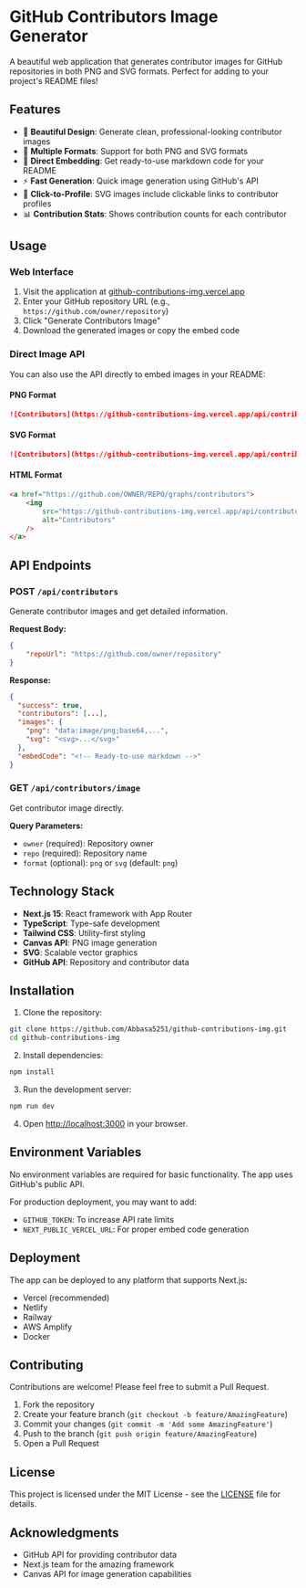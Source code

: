 # GitHub Contributors Image Generator

A beautiful web application that generates contributor images for GitHub repositories in both PNG and SVG formats. Perfect for adding to your project's README files!

## Features

-   🎨 **Beautiful Design**: Generate clean, professional-looking contributor images
-   📱 **Multiple Formats**: Support for both PNG and SVG formats
-   🔗 **Direct Embedding**: Get ready-to-use markdown code for your README
-   ⚡ **Fast Generation**: Quick image generation using GitHub's API
-   🎯 **Click-to-Profile**: SVG images include clickable links to contributor profiles
-   📊 **Contribution Stats**: Shows contribution counts for each contributor

## Usage

### Web Interface

1. Visit the application at [github-contributions-img.vercel.app](https://github-contributions-img.vercel.app/)
2. Enter your GitHub repository URL (e.g., `https://github.com/owner/repository`)
3. Click "Generate Contributors Image"
4. Download the generated images or copy the embed code

### Direct Image API

You can also use the API directly to embed images in your README:

#### PNG Format

```markdown
![Contributors](https://github-contributions-img.vercel.app/api/contributors/image?owner=OWNER&repo=REPO)
```

#### SVG Format

```markdown
![Contributors](https://github-contributions-img.vercel.app/api/contributors/image?owner=OWNER&repo=REPO&format=svg)
```

#### HTML Format

```html
<a href="https://github.com/OWNER/REPO/graphs/contributors">
	<img
		src="https://github-contributions-img.vercel.app/api/contributors/image?owner=OWNER&repo=REPO"
		alt="Contributors"
	/>
</a>
```

## API Endpoints

### POST `/api/contributors`

Generate contributor images and get detailed information.

**Request Body:**

```json
{
	"repoUrl": "https://github.com/owner/repository"
}
```

**Response:**

```json
{
  "success": true,
  "contributors": [...],
  "images": {
    "png": "data:image/png;base64,...",
    "svg": "<svg>...</svg>"
  },
  "embedCode": "<!-- Ready-to-use markdown -->"
}
```

### GET `/api/contributors/image`

Get contributor image directly.

**Query Parameters:**

-   `owner` (required): Repository owner
-   `repo` (required): Repository name
-   `format` (optional): `png` or `svg` (default: `png`)

## Technology Stack

-   **Next.js 15**: React framework with App Router
-   **TypeScript**: Type-safe development
-   **Tailwind CSS**: Utility-first styling
-   **Canvas API**: PNG image generation
-   **SVG**: Scalable vector graphics
-   **GitHub API**: Repository and contributor data

## Installation

1. Clone the repository:

```bash
git clone https://github.com/Abbasa5251/github-contributions-img.git
cd github-contributions-img
```

2. Install dependencies:

```bash
npm install
```

3. Run the development server:

```bash
npm run dev
```

4. Open [http://localhost:3000](http://localhost:3000) in your browser.

## Environment Variables

No environment variables are required for basic functionality. The app uses GitHub's public API.

For production deployment, you may want to add:

-   `GITHUB_TOKEN`: To increase API rate limits
-   `NEXT_PUBLIC_VERCEL_URL`: For proper embed code generation

## Deployment

The app can be deployed to any platform that supports Next.js:

-   Vercel (recommended)
-   Netlify
-   Railway
-   AWS Amplify
-   Docker

## Contributing

Contributions are welcome! Please feel free to submit a Pull Request.

1. Fork the repository
2. Create your feature branch (`git checkout -b feature/AmazingFeature`)
3. Commit your changes (`git commit -m 'Add some AmazingFeature'`)
4. Push to the branch (`git push origin feature/AmazingFeature`)
5. Open a Pull Request

## License

This project is licensed under the MIT License - see the [LICENSE](LICENSE) file for details.

## Acknowledgments

-   GitHub API for providing contributor data
-   Next.js team for the amazing framework
-   Canvas API for image generation capabilities
